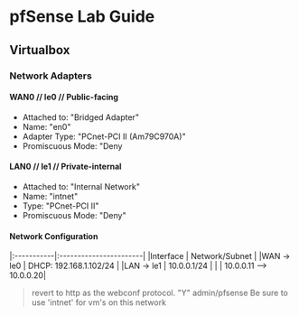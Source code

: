 # pfSense Lab Guide

## Virtualbox


### Network Adapters


#### WAN0 // le0 // Public-facing
- Attached to: "Bridged Adapter"
- Name: "en0"
- Adapter Type: "PCnet-PCI II (Am79C970A)"
- Promiscuous Mode: "Deny

#### LAN0 // le1 // Private-internal
- Attached to: "Internal Network"
- Name: "intnet"
- Type: "PCnet-PCI II"
- Promiscuous Mode: "Deny"


#### Network Configuration

|:-----------|:-----------------------|
|Interface   | Network/Subnet         |
|WAN -> le0  | DHCP: 192.168.1.102/24 |
|LAN -> le1  | 10.0.0.1/24            |
|            | 10.0.0.11 --> 10.0.0.20|  





> revert to http as the webconf protocol. "Y"
> admin/pfsense
> Be sure to use 'intnet' for vm's on this network


